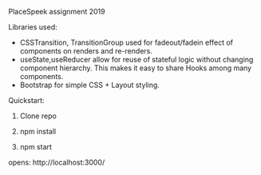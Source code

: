 PlaceSpeek assignment 2019

Libraries used: 
* CSSTransition, TransitionGroup used for fadeout/fadein effect of components on renders and re-renders.
* useState,useReducer allow for reuse of stateful logic without changing component hierarchy. This makes it easy to share Hooks among many components. 
* Bootstrap for simple CSS + Layout styling.


Quickstart: 

1. Clone repo

2. npm install

3. npm start 

opens: http://localhost:3000/
